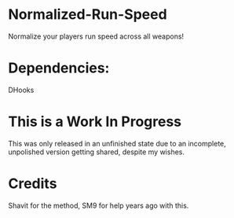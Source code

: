 # Normalized-Run-Speed

Normalize your players run speed across all weapons!

# Dependencies:

DHooks

# This is a Work In Progress

This was only released in an unfinished state due to an incomplete, unpolished version getting shared, despite my wishes.

# Credits

Shavit for the method, SM9 for help years ago with this.
